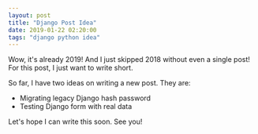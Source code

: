 ```yaml
---
layout: post
title: "Django Post Idea"
date: 2019-01-22 02:20:00
tags: "django python idea"
---
```


Wow, it's already 2019! And I just skipped 2018 without even a single post! For
this post, I just want to write short.

So far, I have two ideas on writing a new post. They are:

* Migrating legacy Django hash password
* Testing Django form with real data

Let's hope I can write this soon. See you!
